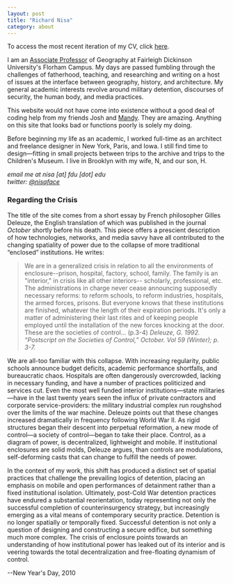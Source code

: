```yaml
---
layout: post
title: "Richard Nisa"
category: about
---
```



To access the most recent iteration of my CV, click [here](https://fdu.academia.edu/RichardNisa/CurriculumVitae).

I am an [Associate Professor](http://view.fdu.edu/default.aspx?id=9367) of Geography at Fairleigh Dickinson University's Florham Campus. My days are passed fumbling through the challenges of fatherhood, teaching, and researching and writing on a host of issues at the interface between geography, history, and architecture. My general academic interests revolve around military detention, discourses of security, the human body, and media practices.

This website would not have come into existence without a good deal of coding help from my friends Josh and [Mandy](http://www.aworkinglibrary.com). They are amazing. Anything on this site that looks bad or functions poorly is solely my doing.

Before beginning my life as an academic, I worked full-time as an architect and freelance designer in New York, Paris, and Iowa.  I still find time to design—fitting in small projects between trips to the archive and trips to the Children's Museum. I live in Brooklyn with my wife, N, and our son, H.

_email me at nisa [at] fdu [dot] edu_  
_twitter: [@nisaface](http://twitter.com/nisaface)_

### Regarding the Crisis

The title of the site comes from a short essay by French philosopher Gilles Deleuze, the English translation of which was published in the journal _October_ shortly before his death. This piece offers a prescient description of how technologies, networks, and media savvy have all contributed to the changing spatiality of power due to the collapse of more traditional “enclosed” institutions. He writes:

> We are in a generalized crisis in relation to all the environments of enclosure--prison, hospital, factory, school, family. The family is an "interior," in crisis like all other interiors-- scholarly, professional, etc. The administrations in charge never cease announcing supposedly necessary reforms: to reform schools, to reform industries, hospitals, the armed forces, prisons. But everyone knows that these institutions are finished, whatever the length of their expiration periods. It's only a matter of administering their last rites and of keeping people employed until the installation of the new forces knocking at the door. These are the societies of control… (p.3-4)
> <cite>Deleuze, G. 1992. “Postscript on the Societies of Control,” _October_. Vol 59 (Winter); p. 3-7.</cite>

We are all-too familiar with this collapse.  With increasing regularity, public schools announce budget deficits, academic performance shortfalls, and bureaucratic chaos.  Hospitals are often dangerously overcrowded, lacking in necessary funding, and have a number of practices politicized and services cut. Even the most well funded interior institutions—state militaries—have in the last twenty years seen the influx of private contractors and corporate service-providers: the military industrial complex run roughshod over the limits of the war machine. Deleuze points out that these changes increased dramatically in frequency following World War II. As rigid structures began their descent into perpetual reformation, a new mode of control—a society of control—began to take their place. Control, as a diagram of power, is decentralized, lightweight and mobile. If institutional enclosures are solid molds, Deleuze argues, than controls are modulations, self-deforming casts that can change to fulfill the needs of power.

In the context of my work, this shift has produced a distinct set of spatial practices that challenge the prevailing logics of detention, placing an emphasis on mobile and open performances of detainment rather than a fixed institutional isolation. Ultimately, post-Cold War detention practices have endured a substantial reorientation, today representing not only the successful completion of counterinsurgency strategy, but increasingly emerging as a vital means of contemporary security practice.  Detention is no longer spatially or temporally fixed. Successful detention is not only a question of designing and constructing a secure edifice, but something much more complex. The crisis of enclosure points towards an understanding of how institutional power has leaked out of its interior and is veering towards the total decentralization and free-floating dynamism of control.

--New Year's Day, 2010
